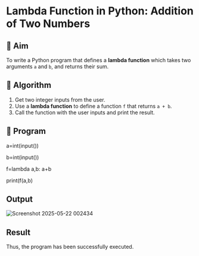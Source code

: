 # Lambda Function in Python: Addition of Two Numbers

## 🎯 Aim
To write a Python program that defines a **lambda function** which takes two arguments `a` and `b`, and returns their sum.

## 🧠 Algorithm
1. Get two integer inputs from the user.
2. Use a **lambda function** to define a function `f` that returns `a + b`.
3. Call the function with the user inputs and print the result.

## 🧾 Program
a=int(input())

b=int(input()) 

f=lambda a,b: a+b 

print(f(a,b)

## Output
![Screenshot 2025-05-22 002434](https://github.com/user-attachments/assets/dbaf5782-bc99-47dc-8a23-5ed79a707380)

## Result
Thus, the program has been successfully executed.

